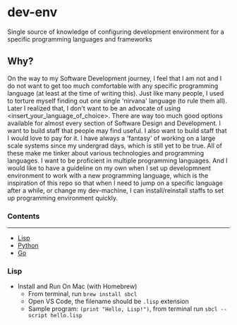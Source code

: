 # dev-env
Single source of knowledge of configuring development environment for a specific programming languages and frameworks

## Why?
On the way to my Software Development journey, I feel that I am not and I do not want to get too much comfortable with any specific programming language (at least at the time of writing this).
Just like many people, I used to torture myself finding out one single 'nirvana' language (to rule them all). Later I realized that, I don't want to be an advocate of using <insert_your_language_of_choice>.
There are way too much good options available for almost every section of Software Design and Development. I want to build staff that people may find useful. I also want to build staff that I would love 
to pay for it. I have always a 'fantasy' of working on a large scale systems since my undergrad days, which is still yet to be true. All of these make me tinker about various technologies and 
programming languages. I want to be proficient in multiple programming languages. And I would like to have a guideline on my own when I set up developmnent environment to work with a new programming 
language, which is the inspiration of this repo so that when I need to jump on a specific language after a while, or change my dev-machine, I can install/reinstall staffs to set up programming environment
quickly.

### Contents
---
- [Lisp](#lisp)
- [Python](#python)
- [Go](#go)

### Lisp
- Install and Run On Mac (with Homebrew)
    - From terminal, run `brew install sbcl`
    - Open VS Code, the filename should be `.lisp` extension
    - Sample program: `(print "Hello, Lisp!")`, from terminal run `sbcl --script hello.lisp`
